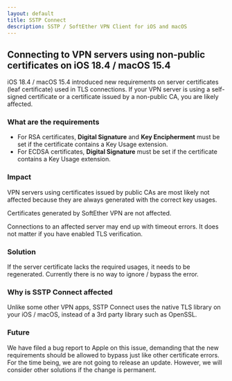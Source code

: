 ```yaml
---
layout: default
title: SSTP Connect
description: SSTP / SoftEther VPN Client for iOS and macOS
---
```


## Connecting to VPN servers using non-public certificates on iOS 18.4 / macOS 15.4

iOS 18.4 / macOS 15.4 introduced new requirements on server certificates (leaf certificate) used in TLS connections.
If your VPN server is using a self-signed certificate or a certificate issued by a non-public CA, you are likely affected.

### What are the requirements

- For RSA certificates, **Digital Signature** and **Key Encipherment** must be set if the certificate contains a Key Usage extension.
- For ECDSA certificates, **Digital Signature** must be set if the certificate contains a Key Usage extension.

### Impact

VPN servers using certificates issued by public CAs are most likely not affected because they are always generated with the correct key usages.

Certificates generated by SoftEther VPN are not affected.

Connections to an affected server may end up with timeout errors. It does not matter if you have enabled TLS verification.

### Solution

If the server certificate lacks the required usages, it needs to be regenerated.
Currently there is no way to ignore / bypass the error.

### Why is SSTP Connect affected

Unlike some other VPN apps, SSTP Connect uses the native TLS library on your iOS / macOS, instead of a 3rd party library such as OpenSSL.

### Future

We have filed a bug report to Apple on this issue, demanding that the new requirements should be allowed to bypass just like other certificate errors.
For the time being, we are not going to release an update. However, we will consider other solutions if the change is permanent.
